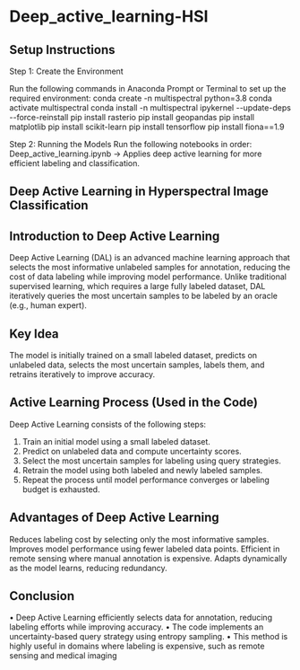 # Deep_active_learning-HSI

## Setup Instructions

Step 1: Create the Environment

Run the following commands in Anaconda Prompt or Terminal to set up the required environment:
conda create -n multispectral python=3.8
conda activate multispectral
conda install -n multispectral ipykernel --update-deps --force-reinstall
pip install rasterio
pip install geopandas
pip install matplotlib
pip install scikit-learn
pip install tensorflow
pip install fiona==1.9


Step 2: Running the Models
Run the following notebooks in order:
Deep_active_learning.ipynb → Applies deep active learning for more efficient labeling and classification.



## Deep Active Learning in Hyperspectral Image Classification
 
## Introduction to Deep Active Learning
Deep Active Learning (DAL) is an advanced machine learning approach that selects the most 
informative unlabeled samples for annotation, reducing the cost of data labeling while 
improving model performance. Unlike traditional supervised learning, which requires a large fully 
labeled dataset, DAL iteratively queries the most uncertain samples to be labeled by an oracle 
(e.g., human expert).

## Key Idea
The model is initially trained on a small labeled dataset, predicts on unlabeled data, selects the 
most uncertain samples, labels them, and retrains iteratively to improve accuracy.

## Active Learning Process (Used in the Code)

Deep Active Learning consists of the following steps:
1. Train an initial model using a small labeled dataset.
2. Predict on unlabeled data and compute uncertainty scores.
3. Select the most uncertain samples for labeling using query strategies.
4. Retrain the model using both labeled and newly labeled samples.
5. Repeat the process until model performance converges or labeling budget is exhausted.

## Advantages of Deep Active Learning
 Reduces labeling cost by selecting only the most informative samples.
 Improves model performance using fewer labeled data points.
 Efficient in remote sensing where manual annotation is expensive.
 Adapts dynamically as the model learns, reducing redundancy.


## Conclusion
• Deep Active Learning efficiently selects data for annotation, reducing labeling efforts 
while improving accuracy.
• The code implements an uncertainty-based query strategy using entropy sampling.
• This method is highly useful in domains where labeling is expensive, such as remote 
sensing and medical imaging
